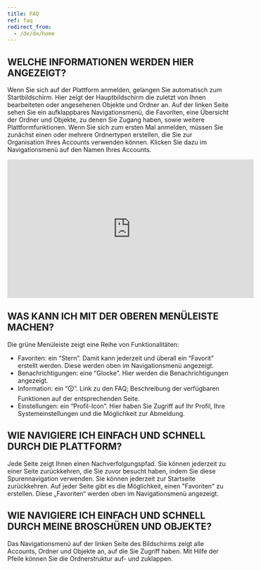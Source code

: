 ```yaml
---
title: FAQ
ref: faq
redirect_from:
  - /de/de/home
---
```


## WELCHE INFORMATIONEN WERDEN HIER ANGEZEIGT?
Wenn Sie sich auf der Plattform anmelden, gelangen Sie automatisch zum Startbildschirm. Hier zeigt der Hauptbildschirm die zuletzt von Ihnen bearbeiteten oder angesehenen Objekte und Ordner an. Auf der linken Seite sehen Sie ein aufklappbares Navigationsmenü, die Favoriten, eine Übersicht der Ordner und Objekte, zu denen Sie Zugang haben, sowie weitere Plattformfunktionen. 
Wenn Sie sich zum ersten Mal anmelden, müssen Sie zunächst einen oder mehrere Ordnertypen erstellen, die Sie zur Organisation Ihres Accounts verwenden können. Klicken Sie dazu im Navigationsmenü auf den Namen Ihres Accounts.

<iframe width="560" height="315" src="https://www.youtube.com/embed/-cTiGd0j7JE" title="YouTube video player" frameborder="0" allow="accelerometer; autoplay; clipboard-write; encrypted-media; gyroscope; picture-in-picture" allowfullscreen></iframe>

## WAS KANN ICH MIT DER OBEREN MENÜLEISTE MACHEN?
Die grüne Menüleiste zeigt eine Reihe von Funktionalitäten:

- Favoriten: ein “Stern”. Damit kann jederzeit und überall ein “Favorit” erstellt werden. Diese werden oben im Navigationsmenü angezeigt.
- Benachrichtigungen: eine “Glocke”. Hier werden die Benachrichtigungen angezeigt.
- Information: ein “🛈”. Link zu den FAQ; Beschreibung der verfügbaren Funktionen auf der entsprechenden Seite.
- Einstellungen: ein “Profil-Icon”. Hier haben Sie Zugriff auf Ihr Profil, Ihre Systemeinstellungen und die Möglichkeit zur Abmeldung.


## WIE NAVIGIERE ICH EINFACH UND SCHNELL DURCH DIE PLATTFORM?
Jede Seite zeigt Ihnen einen Nachverfolgungspfad. Sie können jederzeit zu einer Seite zurückkehren, die Sie zuvor besucht haben, indem Sie diese Spurennavigation verwenden. Sie können jederzeit zur Startseite zurückkehren. Auf jeder Seite gibt es die Möglichkeit, einen "Favoriten" zu erstellen. Diese „Favoriten“ werden oben im Navigationsmenü angezeigt.

## WIE NAVIGIERE ICH EINFACH UND SCHNELL DURCH MEINE BROSCHÜREN UND OBJEKTE?
Das Navigationsmenü auf der linken Seite des Bildschirms zeigt alle Accounts, Ordner und Objekte an, auf die Sie Zugriff haben. Mit Hilfe der Pfeile können Sie die Ordnerstruktur auf- und zuklappen.
